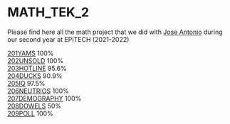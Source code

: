 # MATH_TEK_2

Please find here all the math project that we did with [Jose Antonio](https://github.com/eljoserass) during our second year at EPITECH (2021-2022)

[201YAMS](https://github.com/0x00Duke/MATH_TEK_2/tree/main/201YAMS) 100%  
[202UNSOLD](https://github.com/0x00Duke/MATH_TEK_2/tree/main/202UNSOLD) 100%  
[203HOTLINE](https://github.com/0x00Duke/MATH_TEK_2/tree/main/203HOTLINE) 95.6%  
[204DUCKS](https://github.com/0x00Duke/MATH_TEK_2/tree/main/204DUCKS) 90.9%  
[205IQ](https://github.com/0x00Duke/MATH_TEK_2/tree/main/205IQ) 97.5%  
[206NEUTRIOS](https://github.com/0x00Duke/MATH_TEK_2/tree/main/206NEUTRIOS) 100%  
[207DEMOGRAPHY](https://github.com/0x00Duke/MATH_TEK_2/tree/main/207DEMOGRAPHY) 100%  
[208DOWELS](https://github.com/0x00Duke/MATH_TEK_2/tree/main/208DOWELS) 50%  
[209POLL](https://github.com/0x00Duke/MATH_TEK_2/tree/main/209POLL) 100%  
  
